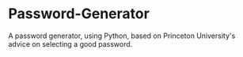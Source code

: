 # Password-Generator
A password generator, using Python, based on Princeton University's advice on selecting a good password. 
